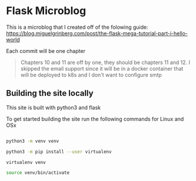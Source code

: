 # Flask Microblog

This is a microblog that I created off of the folowing guide: https://blog.miguelgrinberg.com/post/the-flask-mega-tutorial-part-i-hello-world

Each commit will be one chapter

> Chapters 10 and 11 are off by one, they should be chapters 11 and 12. I skipped the email support since it will be in a docker container that will be deployed to k8s and I don't want to configure smtp

## Building the site locally

This site is built with python3 and flask

To get started building the site run the following commands for Linux and OSx

```bash

python3 -m venv venv

python3 -m pip install --user virtualenv

virtualenv venv

source venv/bin/activate

```
